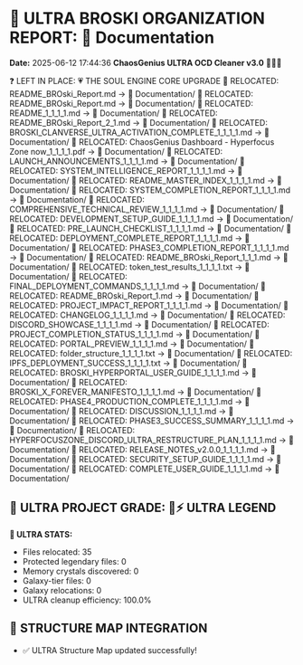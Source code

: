 # 🌌 ULTRA BROSKI ORGANIZATION REPORT: 📝 Documentation
**Date:** 2025-06-12 17:44:36
**ChaosGenius ULTRA OCD Cleaner v3.0** 🧠💜🌌

❓ LEFT IN PLACE: 💗 THE SOUL ENGINE CORE UPGRADE
📁 RELOCATED: README_BROski_Report.md → 📝 Documentation/
📁 RELOCATED: README_BROski_Report.md → 📝 Documentation/
📁 RELOCATED: README_1_1_1_1.md → 📝 Documentation/
📁 RELOCATED: README_BROski_Report_2_1.md → 📝 Documentation/
📁 RELOCATED: BROSKI_CLANVERSE_ULTRA_ACTIVATION_COMPLETE_1_1_1_1.md → 📝 Documentation/
📁 RELOCATED: ChaosGenius Dashboard - Hyperfocus Zone now_1_1_1_1.pdf → 📝 Documentation/
📁 RELOCATED: LAUNCH_ANNOUNCEMENTS_1_1_1_1.md → 📝 Documentation/
📁 RELOCATED: SYSTEM_INTELLIGENCE_REPORT_1_1_1_1.md → 📝 Documentation/
📁 RELOCATED: README_MASTER_INDEX_1_1_1_1.md → 📝 Documentation/
📁 RELOCATED: SYSTEM_COMPLETION_REPORT_1_1_1_1.md → 📝 Documentation/
📁 RELOCATED: COMPREHENSIVE_TECHNICAL_REVIEW_1_1_1_1.md → 📝 Documentation/
📁 RELOCATED: DEVELOPMENT_SETUP_GUIDE_1_1_1_1.md → 📝 Documentation/
📁 RELOCATED: PRE_LAUNCH_CHECKLIST_1_1_1_1.md → 📝 Documentation/
📁 RELOCATED: DEPLOYMENT_COMPLETE_REPORT_1_1_1_1.md → 📝 Documentation/
📁 RELOCATED: PHASE3_COMPLETION_REPORT_1_1_1_1.md → 📝 Documentation/
📁 RELOCATED: README_BROski_Report_1_1_1.md → 📝 Documentation/
📁 RELOCATED: token_test_results_1_1_1_1.txt → 📝 Documentation/
📁 RELOCATED: FINAL_DEPLOYMENT_COMMANDS_1_1_1_1.md → 📝 Documentation/
📁 RELOCATED: README_BROski_Report_1.md → 📝 Documentation/
📁 RELOCATED: PROJECT_IMPACT_REPORT_1_1_1_1.md → 📝 Documentation/
📁 RELOCATED: CHANGELOG_1_1_1_1.md → 📝 Documentation/
📁 RELOCATED: DISCORD_SHOWCASE_1_1_1_1.md → 📝 Documentation/
📁 RELOCATED: PROJECT_COMPLETION_STATUS_1_1_1_1.md → 📝 Documentation/
📁 RELOCATED: PORTAL_PREVIEW_1_1_1_1.md → 📝 Documentation/
📁 RELOCATED: folder_structure_1_1_1_1.txt → 📝 Documentation/
📁 RELOCATED: IPFS_DEPLOYMENT_SUCCESS_1_1_1_1.txt → 📝 Documentation/
📁 RELOCATED: BROSKI_HYPERPORTAL_USER_GUIDE_1_1_1_1.md → 📝 Documentation/
📁 RELOCATED: BROSKI_X_FOREVER_MANIFESTO_1_1_1_1.md → 📝 Documentation/
📁 RELOCATED: PHASE4_PRODUCTION_COMPLETE_1_1_1_1.md → 📝 Documentation/
📁 RELOCATED: DISCUSSION_1_1_1_1.md → 📝 Documentation/
📁 RELOCATED: PHASE3_SUCCESS_SUMMARY_1_1_1_1.md → 📝 Documentation/
📁 RELOCATED: HYPERFOCUSZONE_DISCORD_ULTRA_RESTRUCTURE_PLAN_1_1_1_1.md → 📝 Documentation/
📁 RELOCATED: RELEASE_NOTES_v2.0.0_1_1_1_1.md → 📝 Documentation/
📁 RELOCATED: SECURITY_SETUP_GUIDE_1_1_1_1.md → 📝 Documentation/
📁 RELOCATED: COMPLETE_USER_GUIDE_1_1_1_1.md → 📝 Documentation/

## 🌌 ULTRA PROJECT GRADE: 💯⚡ ULTRA LEGEND
**🧠 ULTRA STATS:**
- Files relocated: 35
- Protected legendary files: 0
- Memory crystals discovered: 0
- Galaxy-tier files: 0
- Galaxy relocations: 0
- ULTRA cleanup efficiency: 100.0%

## 🔄 STRUCTURE MAP INTEGRATION
- ✅ ULTRA Structure Map updated successfully!